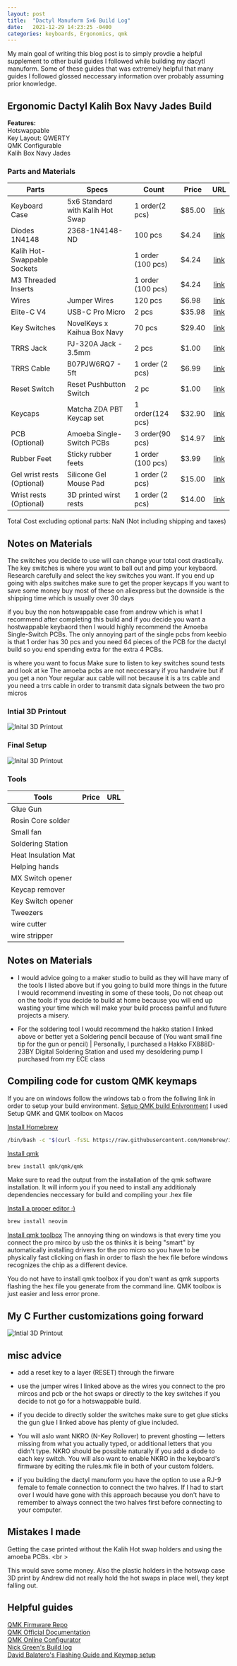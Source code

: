 ```yaml
---
layout: post
title:  "Dactyl Manuform 5x6 Build Log"
date:   2021-12-29 14:23:25 -0400
categories: keyboards, Ergonomics, qmk
---
```


My main goal of writing this blog post is to simply provdie a helpful supplement to other build guides 
I followed while building my dacytl manuform. Some of these guides 
that was extremely helpful that many guides I followed glossed neccessary information over probably assuming prior knowledge.

## Ergonomic Dactyl Kalih Box Navy Jades Build

**Features:**    
Hotswappable  
Key Layout: QWERTY  
QMK Configurable   
Kalih Box Navy Jades  

### Parts and Materials
<style>
.tablelines table, .tablelines td, .tablelines th {
        border: 1px solid black;
        }
</style>
| Parts                       | Specs                            | Count             | Price  | URL                                                                                                                                                                                                                                            |
| ----------------------------|----------------------------------|-------------------|--------|:----------------------------------------------------------------------------------------------------------------------------------------------------------------------------------------------------------------------------------------------:|
| Keyboard Case               | 5x6 Standard with Kalih Hot Swap | 1 order(2 pcs)    | $85.00 | [link](https://www.etsy.com/listing/1028152282/made-to-order-dactyl-manuform?click_key=bc4fa2b252b2076958c924c6f1c3ee0819fec15a%3A1028152282&click_sum=1892a9ae&ref=shop_home_active_2&crt=1&sts=1&variation0=2278401877&variation1=2088216304)|
| Diodes 1N4148               | 2368-1N4148-ND                   | 100 pcs           | $4.24  | [link](https://www.digikey.com/en/products/detail/1N4148/2368-1N4148-ND/11645052?itemSeq=382356410)|
| Kalih Hot-Swappable Sockets |                                  | 1 order (100 pcs) | $4.24  | [link](https://www.digikey.com/en/products/detail/1N4148/2368-1N4148-ND/11645052?itemSeq=382356410)|
| M3 Threaded Inserts         |                                  | 1 order (100 pcs) | $4.24  | [link](https://www.digikey.com/en/products/detail/1N4148/2368-1N4148-ND/11645052?itemSeq=382356410)|
| Wires                       | Jumper Wires                     | 120 pcs           | $6.98  | [link](https://www.amazon.com/EDGELEC-Breadboard-Optional-Assorted-Multicolored/dp/B07GD2BWPY/ref=sr_1_3?crid=3LNP22FLTTM5C&keywords=EDGELEC+120pcs+Breadboard+Jumper+Wires&qid=1640879388&s=electronics&sprefix=edgelec+120pcs+breadboard+jumper+wires%2Celectronics%2C89&sr=1-3)|
| Elite-C V4                  | USB-C Pro Micro                  | 2 pcs             | $35.98 | [link](https://keeb.io/collections/diy-parts/products/elite-c-low-profile-version-usb-c-pro-micro-replacement-atmega32u4)|
| Key Switches                | NovelKeys x Kaihua Box Navy      | 70 pcs            | $29.40 | [link](https://kbdfans.com/products/novelkeys-x-kailh-box-thick-clicks-navy-jade?variant=2840537759757)|
| TRRS Jack                   | PJ-320A Jack - 3.5mm             | 2 pcs             | $1.00  | [link](https://keeb.io/collections/diy-parts/products/trrs-jack-3-5mm)|
| TRRS Cable                  | B07PJW6RQ7 - 5ft                 | 1 order (2 pcs)   | $6.99  | [link](https://www.amazon.com/Auxiliary-Braided-Compatible-Stereos-Headphones/dp/B07PJW6RQ7/ref=sr_1_2?crid=1RMMTAUNK09NO&keywords=TRRS%2B3.5mm%2BAudio%2BCable&qid=1640881233&s=industrial&sprefix=trrs%2B3.5mm%2Baudio%2Bcable%2Cindustrial%2C80&sr=1-2&th=1)|
| Reset Switch                | Reset Pushbutton Switch          | 2 pc              | $1.00  | [link](https://keeb.io/collections/diy-parts/products/reset-pushbutton-switch)|
| Keycaps                     | Matcha ZDA PBT Keycap set        | 1 order(124 pcs)  | $32.90 | [link](https://keeb.io/collections/diy-parts/products/amoeba-single-switch-pcbs)|
| PCB (Optional)              | Amoeba Single-Switch PCBs        | 3 order(90 pcs)   | $14.97 | [link](https://keeb.io/collections/diy-parts/products/amoeba-single-switch-pcbs)|
| Rubber Feet                 | Sticky rubber feets              | 1 order (100 pcs) | $3.99  | [link](https://keeb.io/collections/diy-parts/products/amoeba-single-switch-pcbs)|
| Gel wrist rests (Optional)  | Silicone Gel Mouse Pad           | 1 order (2 pcs)   | $15.00 | [link](https://www.etsy.com/listing/1098507650/pair-of-wrist-rests-for-split-style?click_key=be86e6ce5e47849a9088ed12facff1807e68175e%3A1098507650&click_sum=40716b38&ref=shop_home_active_1&crt=1&sts=1)|
| Wrist rests (Optional)      | 3D printed wirst rests           | 1 order (2 pcs)   | $14.00 | [link](https://keeb.io/collections/diy-parts/products/amoeba-single-switch-pcbs)|

Total Cost excluding optional parts: NaN (Not including shipping and taxes)

## Notes on Materials
The switches you decide to use will can change your total cost drastically. 
The key switches is where you want to ball out and pimp your keybaord. 
Research carefully  and select the key switches you want. 
If you end up going with alps switches make sure to get the proper keycaps
If you want to save some money buy most of these on aliexpress but the 
downside is the shipping time which is usually over 30 days

if you buy the non hotswappable case from andrew which is what I recommend after completing this build
and if you decide you want a hostwappable keybaord then I would highly recommend the Amoeba Single-Switch PCBs. 
The only annoying part of the single pcbs from keebio is that 1 order has 30 pcs and you need 64 pieces of the
PCB for the dactyl build so you end spending extra for the extra 4 PCBs. 


is where you want to focus 
Make sure to listen to key switches sound tests and look at ke
The amoeba pcbs are not neccessary if you handwire but if you get a non
Your regular aux cable will not because it is a trs cable and you need a trrs cable in order to transmit data signals between the two pro micros

### Intial 3D Printout
![Inital 3D Printout](https://raw.githubusercontent.com/morphykuffour/morphykuffour.github.io/main/images/dactyl_printout.jpg)  

### Final Setup 
![Inital 3D Printout](https://raw.githubusercontent.com/morphykuffour/morphykuffour.github.io/main/images/dactyl_setup.jpg)  

### Tools 
<style>
.tablelines table, .tablelines td, .tablelines th {
        border: 1px solid black;
        }
</style>
| Tools              | Price          | URL     |
| -------------------|----------------|---------|
| Glue Gun           |                |         |
| Rosin Core solder  |                |         |
| Small fan          |                |         |
| Soldering Station  |                |         |
| Heat Insulation Mat|                |         |
| Helping hands      |                |         |
| MX Switch opener   |                |         |
| Keycap remover     |                |         |
| Key Switch opener  |                |         |
| Tweezers           |                |         |
| wire cutter        |                |         |
| wire stripper      |                |         |

## Notes on Materials
* I would advice going to a maker studio to build as they will have many of the tools I listed above 
but if you going to build more things in the future I would recommend investing in some of these tools,
Do not cheap out on the tools if you decide to build at home because you will end up wasting 
your time which will make your build process painful and future projects a misery.

 * For the soldering tool I would recommend the hakko station I linked above or better yet a Soldering pencil because of (You want small fine tip for the gun or pencil) | 
Personally, I purchased a Hakko FX888D-23BY Digital Soldering Station and used my desoldering pump I purchased from my ECE class 


## Compiling code for custom QMK keymaps
If you are on windows follow the windows tab o from the follwing link in order to setup your build environment. [Setup QMK build Enivronment](https://docs.qmk.fm/#/getting_started_build_tools?id=set-up-your-environment)
I used 
Setup QMK and QMK toolbox on Macos

[Install Homebrew](https://brew.sh/)
```bash
/bin/bash -c "$(curl -fsSL https://raw.githubusercontent.com/Homebrew/install/HEAD/install.sh)"
```
[Install qmk](https://qmk.fm/)
```bash
brew install qmk/qmk/qmk
```
Make sure to read the output from the installation of the qmk software installation. 
It will inform you if you need to install any additionaly dependencies neccessary for build and compiling your .hex file

[Install a proper editor ;) ](https://neovim.io/)
```bash
brew install neovim
```

[Install qmk toolbox](https://github.com/qmk/qmk_toolbox/releases)
The annoying thing on windows is that every time you connect the pro mirco 
by usb the os thinks it is being "smart" by automatically installing drivers for the pro micro
so you have to be physically fast clicking on flash in order to flash the hex file before windows recognizes the chip as a different device.

You do not have to install qmk toolbox if you don't want as qmk supports flashing the hex file you generate from the command line.
QMK toolbox is just easier and less error prone.

## My C Further customizations going forward
![Intial 3D Printout](/morphykuffour.github.io/assests/morphy-/dactyl_printout.jpg)

## misc advice 

* add a reset key to a layer (RESET) through the firware

* use the jumper wires I linked above as the wires you connect to the pro mircos and pcb or the hot swaps or 
directly to the key switches if you decide to not go for a hotswappable build.

* if you decide to directly solder the switches make sure to get glue sticks 
the gun glue I linked above has plenty of glue included. 

* You will aslo want NKRO (N-Key Rollover) to prevent ghosting — letters missing from what you actually typed, 
or additional letters that you didn't type. 
NKRO should be possible naturally if you add a diode to each key switch. You will also want to enable NKRO in 
the keyboard's firmware by editing the rules.mk file in both of your custom folders.

* if you building the dactyl manuform you have the option to use a RJ-9 female to female connection to connect the 
two halves. If I had to start over I would have gone with this approach because you don't have to remember to
always connect the two halves first before connecting to your computer.
 
## Mistakes I made
Getting the case printed without the Kalih Hot swap holders and using the amoeba PCBs. <br \>

This would save some money. Also the plastic holders in the hotswap case 3D print by Andrew 
did not really hold the hot swaps in place well, they kept falling out.

## Helpful guides
[QMK Firmware Repo](https://github.com/qmk/qmk_firmware)<br />
[QMK Official Documentation](https://docs.qmk.fm/#/)<br />
[QMK Online Configurator](https://config.qmk.fm/)<br />
[Nick Green's Build log](https://nickgreen.info/dactyl-manuform-build-log/)<br />
[David Balatero's Flashing Guide and Keymap setup](https://balatero.com/writings/qmk/getting-started-with-dactyl-manuform-and-qmk/)<br /> 
<!-- [Install QMK on Windows]()<br /> --> 
<!-- [Install QMK on Mac OS]()<br /> --> 
<!-- https://switches.mx/kailh-box-navy?search=box& -->
